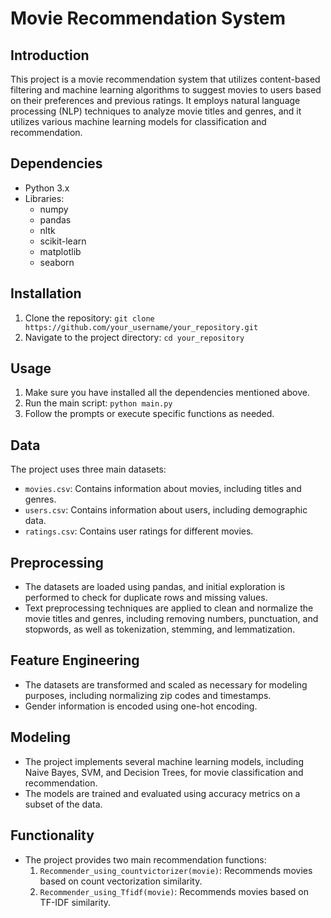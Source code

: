 # Movie Recommendation System

## Introduction
This project is a movie recommendation system that utilizes content-based filtering and machine learning algorithms to suggest movies to users based on their preferences and previous ratings. It employs natural language processing (NLP) techniques to analyze movie titles and genres, and it utilizes various machine learning models for classification and recommendation.

## Dependencies
- Python 3.x
- Libraries:
  - numpy
  - pandas
  - nltk
  - scikit-learn
  - matplotlib
  - seaborn

## Installation
1. Clone the repository: `git clone https://github.com/your_username/your_repository.git`
2. Navigate to the project directory: `cd your_repository`

## Usage
1. Make sure you have installed all the dependencies mentioned above.
2. Run the main script: `python main.py`
3. Follow the prompts or execute specific functions as needed.

## Data
The project uses three main datasets:
- `movies.csv`: Contains information about movies, including titles and genres.
- `users.csv`: Contains information about users, including demographic data.
- `ratings.csv`: Contains user ratings for different movies.

## Preprocessing
- The datasets are loaded using pandas, and initial exploration is performed to check for duplicate rows and missing values.
- Text preprocessing techniques are applied to clean and normalize the movie titles and genres, including removing numbers, punctuation, and stopwords, as well as tokenization, stemming, and lemmatization.

## Feature Engineering
- The datasets are transformed and scaled as necessary for modeling purposes, including normalizing zip codes and timestamps.
- Gender information is encoded using one-hot encoding.

## Modeling
- The project implements several machine learning models, including Naive Bayes, SVM, and Decision Trees, for movie classification and recommendation.
- The models are trained and evaluated using accuracy metrics on a subset of the data.


## Functionality
- The project provides two main recommendation functions:
  1. `Recommender_using_countvictorizer(movie)`: Recommends movies based on count vectorization similarity.
  2. `Recommender_using_Tfidf(movie)`: Recommends movies based on TF-IDF similarity.


